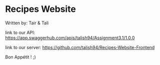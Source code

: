 # Recipes Website

Written by:
Tair & Tali 

link to our API:
https://app.swaggerhub.com/apis/talish94/Assignment3.1/1.0.0

link to our server:
https://github.com/talish94/Recipes-Website-Frontend

Bon Appétit ! ;)


